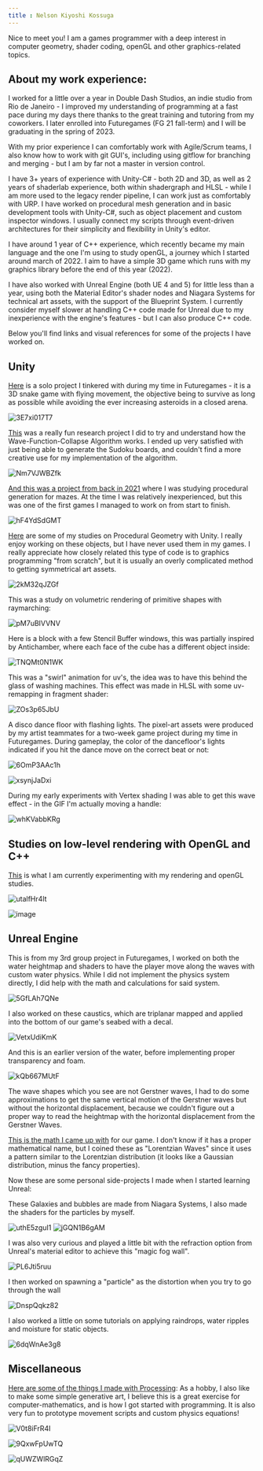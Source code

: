 ```yaml
---
title : Nelson Kiyoshi Kossuga
---
```


Nice to meet you! I am a games programmer with a deep interest in computer geometry, shader coding, openGL and other graphics-related topics.

## About my work experience:

I worked for a little over a year in Double Dash Studios, an indie studio from Rio de Janeiro - I improved my understanding of programming at a fast pace during my days there thanks to the great training and tutoring from my coworkers. I later enrolled into Futuregames (FG 21 fall-term) and I will be graduating in the spring of 2023.

With my prior experience I can comfortably work with Agile/Scrum teams, I also know how to work with git GUI's, including using gitflow for branching and merging - but I am by far not a master in version control.

I have 3+ years of experience with Unity-C# - both 2D and 3D, as well as 2 years of shaderlab experience, both within shadergraph and HLSL - while I am more used to the legacy render pipeline, I can work just as comfortably with URP. I have worked on procedural mesh generation and in basic development tools with Unity-C#, such as object placement and custom inspector windows. I usually connect my scripts through event-driven architectures for their simplicity and flexibility in Unity's editor.

I have around 1 year of C++ experience, which recently became my main language and the one I'm using to study openGL, a journey which I started around march of 2022. I aim to have a simple 3D game which runs with my graphics library before the end of this year (2022).

I have also worked with Unreal Engine (both UE 4 and 5) for little less than a year, using both the Material Editor's shader nodes and Niagara Systems for technical art assets, with the support of the Blueprint System. I currently consider myself slower at handling C++ code made for Unreal due to my inexperience with the engine's features - but I can also produce C++ code.

Below you'll find links and visual references for some of the projects I have worked on.

## Unity

[Here](https://github.com/5Daydreams/SnakeGameAlgorithms) is a solo project I tinkered with during my time in Futuregames - it is a 3D snake game with flying movement, the objective being to survive as long as possible while avoiding the ever increasing asteroids in a closed arena.

![3E7xi017T7](https://user-images.githubusercontent.com/49330163/170142710-bb71570c-5081-42a3-af78-a6a87559a019.gif)

[This](https://github.com/5Daydreams/SudokuSolver) was a really fun research project I did to try and understand how the Wave-Function-Collapse Algorithm works. I ended up very satisfied with just being able to generate the Sudoku boards, and couldn't find a more creative use for my implementation of the algorithm.

![Nm7VJWBZfk](https://user-images.githubusercontent.com/49330163/170132395-fedd9b14-0df2-4d29-8ee5-fd47592033d1.gif)

[And this was a project from back in 2021](https://github.com/5Daydreams/GridMaze) where I was studying procedural generation for mazes. At the time I was relatively inexperienced, but this was one of the first games I managed to work on from start to finish.

![hF4YdSdGMT](https://user-images.githubusercontent.com/49330163/175815851-821c93df-2880-4279-9e76-b3481158dd87.gif)

[Here](https://github.com/5Daydreams/ProceduralGeometryUnity) are some of my studies on Procedural Geometry with Unity. 
I really enjoy working on these objects, but I have never used them in my games. I really appreciate how closely related this type of code is to graphics programming "from scratch", but it is usually an overly complicated method to getting symmetrical art assets.

![2kM32qJZGf](https://user-images.githubusercontent.com/49330163/170142698-15fc08ef-180b-4ed7-9849-2e5125c997e1.gif)

This was a study on volumetric rendering of primitive shapes with raymarching:

![pM7uBIVVNV](https://user-images.githubusercontent.com/49330163/170143940-43665fe4-840a-4760-9147-b8d14f7c5537.gif)

Here is a block with a few Stencil Buffer windows, this was partially inspired by Antichamber, where each face of the cube has a different object inside:

![TNQMt0N1WK](https://user-images.githubusercontent.com/49330163/170146562-b57bb666-3558-4517-a35e-7998d4cc5be6.gif)

This was a "swirl" animation for uv's, the idea was to have this behind the glass of washing machines. 
This effect was made in HLSL with some uv-remapping in fragment shader:

![ZOs3p65JbU](https://user-images.githubusercontent.com/49330163/170147009-4c1fd5b6-f61f-4926-817a-c410cbf3ceb3.gif)

A disco dance floor with flashing lights. 
The pixel-art assets were produced by my artist teammates for a two-week game project during my time in Futuregames. 
During gameplay, the color of the dancefloor's lights indicated if you hit the dance move on the correct beat or not:

![6OmP3AAc1h](https://user-images.githubusercontent.com/49330163/170147717-a75e5591-5332-4380-9387-f4b23e0fe91b.gif)

![xsynjJaDxi](https://user-images.githubusercontent.com/49330163/170147769-d4baf960-cb71-491a-8766-4efb068b6217.gif)

During my early experiments with Vertex shading I was able to get this wave effect - in the GIF I'm actually moving a handle:

![whKVabbKRg](https://user-images.githubusercontent.com/49330163/170147287-a5860508-e343-4b3a-84cf-c8279e0c59f7.gif)

## Studies on low-level rendering with OpenGL and C++

[This](https://github.com/5Daydreams/StudiesOpenGL) is what I am currently experimenting with my rendering and openGL studies. 

![utalfHr4lt](https://user-images.githubusercontent.com/49330163/170142724-68b3aaed-7181-4514-a576-395abde7de5d.gif)

![image](https://user-images.githubusercontent.com/49330163/175815899-4f59c818-ce84-47ff-a28f-44938e94b6cd.png)


## Unreal Engine

This is from my 3rd group project in Futuregames, I worked on both the water heightmap and shaders to have the player move along the waves with custom water physics. While I did not implement the physics system directly, I did help with the math and calculations for said system.

![5GfLAh7QNe](https://user-images.githubusercontent.com/49330163/180613671-05b1983d-801d-4660-a94e-8ad2efbe2b49.gif)

I also worked on these caustics, which are triplanar mapped and applied into the bottom of our game's seabed with a decal.

![VetxUdiKmK](https://user-images.githubusercontent.com/49330163/180613749-dd91e9cf-82bf-459b-940a-0293619d33e8.gif)

And this is an earlier version of the water, before implementing proper transparency and foam.

![kQb667MUtF](https://user-images.githubusercontent.com/49330163/180613858-ca9d798b-0728-43bf-936b-18a2e12c18ca.gif)

The wave shapes which you see are not Gerstner waves, I had to do some approximations to get the same vertical motion of the Gerstner waves but without the horizontal displacement, because we couldn't figure out a proper way to read the heightmap with the horizontal displacement from the Gerstner Waves. 

[This is the math I came up with](https://www.desmos.com/calculator/tht7i3rugm) for our game. I don't know if it has a proper mathematical name, but I coined these as "Lorentzian Waves" since it uses a pattern similar to the Lorentzian distribution (it looks like a Gaussian distribution, minus the fancy properties).

Now these are some personal side-projects I made when I started learning Unreal: 

These Galaxies and bubbles are made from Niagara Systems, I also made the shaders for the particles by myself.

![uthE5zguI1](https://user-images.githubusercontent.com/49330163/180614197-7816c345-f9f3-4a09-936d-190d47dd1fb8.gif)
![jGQN1B6gAM](https://user-images.githubusercontent.com/49330163/180614204-cc14141a-330b-4ffe-abe7-687684e35433.gif)

I was also very curious and played a little bit with the refraction option from Unreal's material editor to achieve this "magic fog wall". 

![PL6Jti5ruu](https://user-images.githubusercontent.com/49330163/180614214-78d3c0d0-b70a-4edd-8d0f-b3ca36b9cb3a.gif)

I then worked on spawning a "particle" as the distortion when you try to go through the wall

![DnspQqkz82](https://user-images.githubusercontent.com/49330163/180614438-f9982998-17a1-4c72-97de-136bc287cb06.gif)

I also worked a little on some tutorials on applying raindrops, water ripples and moisture for static objects.

![6dqWnAe3g8](https://user-images.githubusercontent.com/49330163/180614222-5763f2fe-8145-43fb-b4b6-45c7a217b617.gif)


## Miscellaneous

[Here are some of the things I made with Processing](https://github.com/5Daydreams/processing-procedural):
As a hobby, I also like to make some simple generative art, I believe this is a great exercise for computer-mathematics, and is how I got started with programming. It is also very fun to prototype movement scripts and custom physics equations!

![V0t8iFrR4I](https://user-images.githubusercontent.com/49330163/170142857-6b2b9317-999f-44aa-9349-42689db8b683.gif)

![9QxwFpUwTQ](https://user-images.githubusercontent.com/49330163/170142964-5fbb75a9-f205-49d3-8806-524e23b2a470.gif)

![qUWZWlRGqZ](https://user-images.githubusercontent.com/49330163/170143337-5c874873-5725-423a-a8a2-fa2a6a5020fa.gif)
